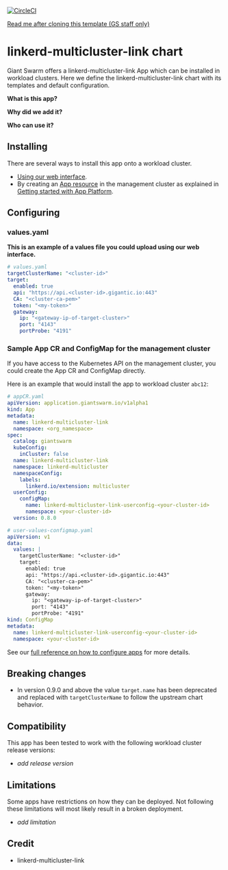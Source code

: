 [![CircleCI](https://circleci.com/gh/giantswarm/linkerd-multicluster-link.svg?style=shield)](https://circleci.com/gh/giantswarm/linkerd-multicluster-link)

[Read me after cloning this template (GS staff only)](https://intranet.giantswarm.io/docs/dev-and-releng/app-developer-processes/adding_app_to_appcatalog/)

# linkerd-multicluster-link chart

Giant Swarm offers a linkerd-multicluster-link App which can be installed in workload clusters.
Here we define the linkerd-multicluster-link chart with its templates and default configuration.

**What is this app?**

**Why did we add it?**

**Who can use it?**

## Installing

There are several ways to install this app onto a workload cluster.

- [Using our web interface](https://docs.giantswarm.io/ui-api/web/app-platform/#installing-an-app).
- By creating an [App resource](https://docs.giantswarm.io/ui-api/management-api/crd/apps.application.giantswarm.io/) in the management cluster as explained in [Getting started with App Platform](https://docs.giantswarm.io/app-platform/getting-started/).

## Configuring

### values.yaml

**This is an example of a values file you could upload using our web interface.**

```yaml
# values.yaml
targetClusterName: "<cluster-id>"
target:
  enabled: true
  api: "https://api.<cluster-id>.gigantic.io:443"
  CA: "<cluster-ca-pem>"
  token: "<my-token>"
  gateway:
    ip: "<gateway-ip-of-target-cluster>"
    port: "4143"
    portProbe: "4191"
```

### Sample App CR and ConfigMap for the management cluster

If you have access to the Kubernetes API on the management cluster, you could create
the App CR and ConfigMap directly.

Here is an example that would install the app to
workload cluster `abc12`:

```yaml
# appCR.yaml
apiVersion: application.giantswarm.io/v1alpha1
kind: App
metadata:
  name: linkerd-multicluster-link
  namespace: <org_namespace>
spec:
  catalog: giantswarm
  kubeConfig:
    inCluster: false
  name: linkerd-multicluster-link
  namespace: linkerd-multicluster
  namespaceConfig:
    labels:
      linkerd.io/extension: multicluster
  userConfig:
    configMap:
      name: linkerd-multicluster-link-userconfig-<your-cluster-id>
      namespace: <your-cluster-id>
  version: 0.8.0
```

```yaml
# user-values-configmap.yaml
apiVersion: v1
data:
  values: |
    targetClusterName: "<cluster-id>"
    target:
      enabled: true
      api: "https://api.<cluster-id>.gigantic.io:443"
      CA: "<cluster-ca-pem>"
      token: "<my-token>"
      gateway:
        ip: "<gateway-ip-of-target-cluster>"
        port: "4143"
        portProbe: "4191"
kind: ConfigMap
metadata:
  name: linkerd-multicluster-link-userconfig-<your-cluster-id>
  namespace: <your-cluster-id>
```

See our [full reference on how to configure apps](https://docs.giantswarm.io/app-platform/app-configuration/) for more details.

## Breaking changes

- In version 0.9.0 and above the value `target.name` has been deprecated and replaced with `targetClusterName` to follow the upstream chart behavior.

## Compatibility

This app has been tested to work with the following workload cluster release versions:

- _add release version_

## Limitations

Some apps have restrictions on how they can be deployed.
Not following these limitations will most likely result in a broken deployment.

- _add limitation_

## Credit

- linkerd-multicluster-link
